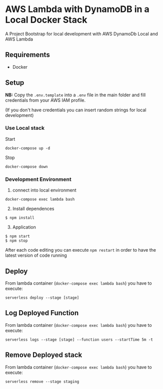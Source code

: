 # AWS Lambda with DynamoDB in a Local Docker Stack
A Project Bootstrap for local development with AWS DynamoDb Local and AWS Lambda

## Requirements

- Docker

## Setup

**NB:** Copy the `.env.template` into a `.env` file in the main folder and fill credentials from your AWS IAM profile.

(If you don't have credentials you can insert random strings for local development)

### Use Local stack
Start
```
docker-compose up -d
```

Stop
```
docker-compose down
```

### Development Environment

1. connect into local environment
```
docker-compose exec lambda bash
```

2. Install dependences
```
$ npm install
```

3. Application
```
$ npm start
$ npm stop
```

After each code editing you can execute `npm restart` in order to have the latest version of code running

## Deploy
From lambda container (`docker-compose exec lambda bash`) you have to execute:

```
serverless deploy --stage [stage]
```

## Log Deployed Function
From lambda container (`docker-compose exec lambda bash`) you have to execute:

```
serverless logs --stage [stage] --function users --startTime 5m -t
```

## Remove Deployed stack
From lambda container (`docker-compose exec lambda bash`) you have to execute:

```
serverless remove --stage staging
```
